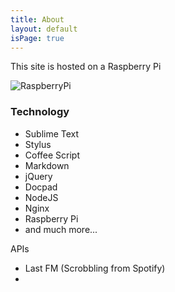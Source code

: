 ```yaml
---
title: About
layout: default
isPage: true
---
```

This site is hosted on a Raspberry Pi

![RaspberryPi](/images/raspi.jpg)

### Technology

- Sublime Text
- Stylus
- Coffee Script
- Markdown
- jQuery
- Docpad
- NodeJS
- Nginx
- Raspberry Pi
- and much more...

APIs

- Last FM (Scrobbling from Spotify)
- 
